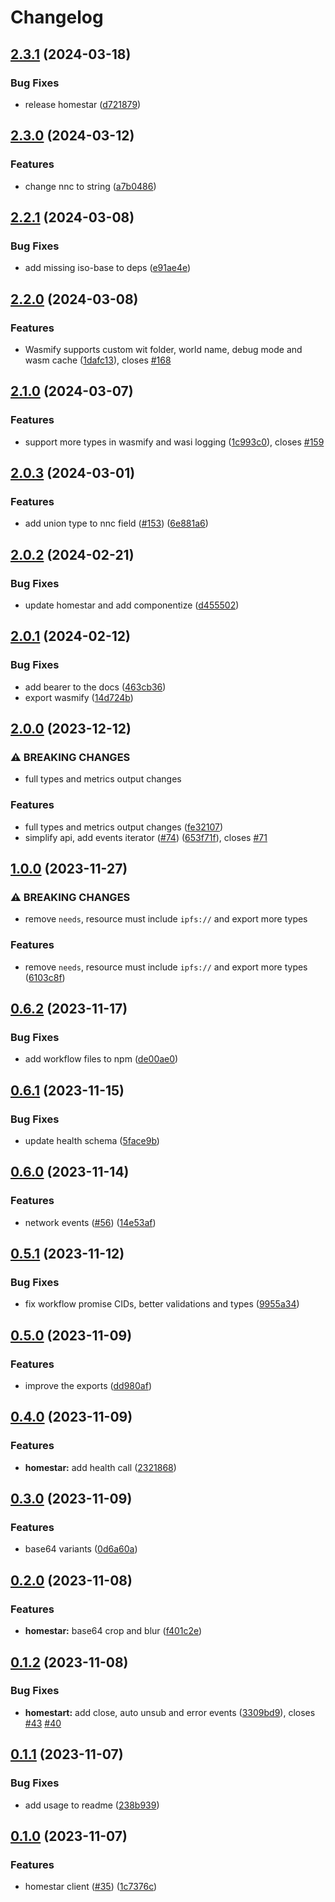 # Changelog

## [2.3.1](https://github.com/fission-codes/stack/compare/homestar-v2.3.0...homestar-v2.3.1) (2024-03-18)


### Bug Fixes

* release homestar ([d721879](https://github.com/fission-codes/stack/commit/d72187999a37cf1b388065124b5190976703d37e))

## [2.3.0](https://github.com/fission-codes/stack/compare/homestar-v2.2.1...homestar-v2.3.0) (2024-03-12)


### Features

* change nnc to string ([a7b0486](https://github.com/fission-codes/stack/commit/a7b048646d71478d932f42281c5b9b068ed4ca0c))

## [2.2.1](https://github.com/fission-codes/stack/compare/homestar-v2.2.0...homestar-v2.2.1) (2024-03-08)


### Bug Fixes

* add missing iso-base to deps ([e91ae4e](https://github.com/fission-codes/stack/commit/e91ae4eab12063765857f9964d7993530707e865))

## [2.2.0](https://github.com/fission-codes/stack/compare/homestar-v2.1.0...homestar-v2.2.0) (2024-03-08)


### Features

* Wasmify supports custom wit folder, world name, debug mode and wasm cache ([1dafc13](https://github.com/fission-codes/stack/commit/1dafc139db5d164120ddb15e560f39af228648dc)), closes [#168](https://github.com/fission-codes/stack/issues/168)

## [2.1.0](https://github.com/fission-codes/stack/compare/homestar-v2.0.3...homestar-v2.1.0) (2024-03-07)


### Features

* support more types in wasmify and wasi logging ([1c993c0](https://github.com/fission-codes/stack/commit/1c993c0a814b02d4a90e0a095aedff2f31bcd4e5)), closes [#159](https://github.com/fission-codes/stack/issues/159)

## [2.0.3](https://github.com/fission-codes/stack/compare/homestar-v2.0.2...homestar-v2.0.3) (2024-03-01)


### Features

* add union type to nnc field ([#153](https://github.com/fission-codes/stack/issues/153)) ([6e881a6](https://github.com/fission-codes/stack/commit/6e881a618f1e16a82f9f392e31c89ab92435f25d))

## [2.0.2](https://github.com/fission-codes/stack/compare/homestar-v2.0.1...homestar-v2.0.2) (2024-02-21)


### Bug Fixes

* update homestar and add componentize ([d455502](https://github.com/fission-codes/stack/commit/d4555024b0080109a0633dbbd825a92f1cc9fcfa))

## [2.0.1](https://github.com/fission-codes/stack/compare/homestar-v2.0.0...homestar-v2.0.1) (2024-02-12)


### Bug Fixes

* add bearer to the docs ([463cb36](https://github.com/fission-codes/stack/commit/463cb36f22d22b2a31ae7a1cedaba5b38da5de9e))
* export wasmify ([14d724b](https://github.com/fission-codes/stack/commit/14d724b80475165b8f737521ed1cf5d5c5e7c686))

## [2.0.0](https://github.com/fission-codes/stack/compare/homestar-v1.0.0...homestar-v2.0.0) (2023-12-12)


### ⚠ BREAKING CHANGES

* full types and metrics output changes

### Features

* full types and metrics output changes ([fe32107](https://github.com/fission-codes/stack/commit/fe32107146301857d7d39a7db45cc55df27c8eb3))
* simplify api, add events iterator ([#74](https://github.com/fission-codes/stack/issues/74)) ([653f71f](https://github.com/fission-codes/stack/commit/653f71ff57b0e0cb945277e31fbc9e52c068b829)), closes [#71](https://github.com/fission-codes/stack/issues/71)

## [1.0.0](https://github.com/fission-codes/stack/compare/homestar-v0.6.2...homestar-v1.0.0) (2023-11-27)


### ⚠ BREAKING CHANGES

* remove `needs`, resource must include `ipfs://` and export more types

### Features

* remove `needs`, resource must include `ipfs://` and export more types ([6103c8f](https://github.com/fission-codes/stack/commit/6103c8f1db9872a43eb157f644708118ca55f6a9))

## [0.6.2](https://github.com/fission-codes/stack/compare/homestar-v0.6.1...homestar-v0.6.2) (2023-11-17)


### Bug Fixes

* add workflow files to npm ([de00ae0](https://github.com/fission-codes/stack/commit/de00ae0f1f50ce4fc1121dc0821fa98c6efa99ca))

## [0.6.1](https://github.com/fission-codes/stack/compare/homestar-v0.6.0...homestar-v0.6.1) (2023-11-15)


### Bug Fixes

* update health schema ([5face9b](https://github.com/fission-codes/stack/commit/5face9bc3fb0943298c43f390607ed9dbbd022db))

## [0.6.0](https://github.com/fission-codes/stack/compare/homestar-v0.5.1...homestar-v0.6.0) (2023-11-14)


### Features

* network events ([#56](https://github.com/fission-codes/stack/issues/56)) ([14e53af](https://github.com/fission-codes/stack/commit/14e53af9272e29b3a07d3953a755b6052c073b95))

## [0.5.1](https://github.com/fission-codes/stack/compare/homestar-v0.5.0...homestar-v0.5.1) (2023-11-12)


### Bug Fixes

* fix workflow promise CIDs, better validations and types ([9955a34](https://github.com/fission-codes/stack/commit/9955a34a3c0c70f6769111b75e7bd23506745521))

## [0.5.0](https://github.com/fission-codes/stack/compare/homestar-v0.4.0...homestar-v0.5.0) (2023-11-09)


### Features

* improve the exports ([dd980af](https://github.com/fission-codes/stack/commit/dd980afa496c59a27c7eff0e9a4ce908cd2fbf38))

## [0.4.0](https://github.com/fission-codes/stack/compare/homestar-v0.3.0...homestar-v0.4.0) (2023-11-09)


### Features

* **homestar:** add health call ([2321868](https://github.com/fission-codes/stack/commit/23218684b51c3b60f54ac3962246fefea894b0f3))

## [0.3.0](https://github.com/fission-codes/stack/compare/homestar-v0.2.0...homestar-v0.3.0) (2023-11-09)


### Features

* base64 variants ([0d6a60a](https://github.com/fission-codes/stack/commit/0d6a60a29b48d8c4e8e9eb85bffe554c21335537))

## [0.2.0](https://github.com/fission-codes/stack/compare/homestar-v0.1.2...homestar-v0.2.0) (2023-11-08)


### Features

* **homestar:** base64 crop and blur ([f401c2e](https://github.com/fission-codes/stack/commit/f401c2eaa190a135b485adf17222fb58ef9a0697))

## [0.1.2](https://github.com/fission-codes/stack/compare/homestar-v0.1.1...homestar-v0.1.2) (2023-11-08)


### Bug Fixes

* **homestart:** add close, auto unsub and error events ([3309bd9](https://github.com/fission-codes/stack/commit/3309bd929abb51d1529088fbe81886750e51ec74)), closes [#43](https://github.com/fission-codes/stack/issues/43) [#40](https://github.com/fission-codes/stack/issues/40)

## [0.1.1](https://github.com/fission-codes/stack/compare/homestar-v0.1.0...homestar-v0.1.1) (2023-11-07)


### Bug Fixes

* add usage to readme ([238b939](https://github.com/fission-codes/stack/commit/238b939f94f3335be184889b3f854b9dd420ebad))

## [0.1.0](https://github.com/fission-codes/stack/compare/homestar-v0.0.1...homestar-v0.1.0) (2023-11-07)


### Features

* homestar client ([#35](https://github.com/fission-codes/stack/issues/35)) ([1c7376c](https://github.com/fission-codes/stack/commit/1c7376c715b412dc3f30f95c56f9b6a71d444a2b))

